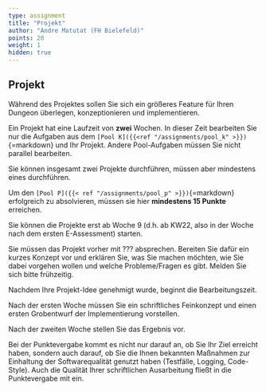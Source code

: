 ```yaml
---
type: assignment
title: "Projekt"
author: "Andre Matutat (FH Bielefeld)"
points: 20
weight: 1
hidden: true
---
```


## Projekt

Während des Projektes sollen Sie sich ein größeres Feature für Ihren Dungeon überlegen, konzeptionieren und implementieren.

Ein Projekt hat eine Laufzeit von **zwei** Wochen. In dieser Zeit bearbeiten Sie nur die Aufgaben aus dem `[Pool K]({{<ref "/assignments/pool_k" >}})`{=markdown} und Ihr Projekt. Andere Pool-Aufgaben müssen Sie nicht parallel bearbeiten.

Sie können insgesamt zwei Projekte durchführen, müssen aber mindestens eines durchführen.

Um den `[Pool P]({{< ref "/assignments/pool_p" >}})`{=markdown} erfolgreich zu absolvieren, müssen sie hier **mindestens 15 Punkte** erreichen.

Sie können die Projekte erst ab Woche 9 (d.h. ab KW22, also in der Woche nach dem ersten E-Assessment) starten.

Sie müssen das Projekt vorher mit ??? absprechen. Bereiten Sie dafür ein kurzes Konzept vor und erklären Sie, was Sie machen möchten, wie Sie dabei vorgehen wollen und welche Probleme/Fragen es gibt. Melden Sie sich bitte frühzeitig.

Nachdem Ihre Projekt-Idee genehmigt wurde, beginnt die Bearbeitungszeit.

Nach der ersten Woche müssen Sie ein schriftliches Feinkonzept und einen ersten Grobentwurf der Implementierung vorstellen.

Nach der zweiten Woche stellen Sie das Ergebnis vor.

Bei der Punktevergabe kommt es nicht nur darauf an, ob Sie Ihr Ziel erreicht haben, sondern auch darauf, ob Sie die Ihnen bekannten Maßnahmen zur Einhaltung der Softwarequalität genutzt haben (Testfälle, Logging, Code-Style). Auch die Qualität Ihrer schriftlichen Ausarbeitung fließt in die Punktevergabe mit ein.

